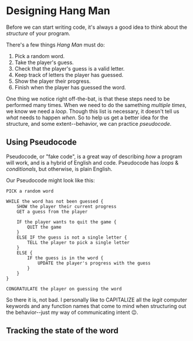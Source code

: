 # Designing Hang Man

Before we can start writing code, it's always a good idea to think about the _structure_ of your program.

There's a few things _Hang Man_ must do:

1. Pick a random word.
1. Take the player's guess.
1. Check that the player's guess is a valid letter.
1. Keep track of letters the player has guessed.
1. Show the player their progress.
1. Finish when the player has guessed the word.

One thing we notice right off-the-bat, is that these steps need to be performed many times.
When we need to do the samething _multiple times_, we know we need a _loop_.
Though this list is necessary, it doesn't tell us _what_ needs to happen _when_.
So to help us get a better idea for the structure, and some extent--behavior, we can practice _*pseudocode*_.

## Using Pseudocode

Pseudocode, or "fake code", is a great way of describing _how_ a program will work, and is a hybrid of English
and code. Pseudocode has _loops_ & _conditionals_, but otherwise, is plain English.

Our Pseudocode might look like this:

```
PICK a random word

WHILE the word has not been guessed {
	SHOW the player their current progress
	GET a guess from the player

	IF the player wants to quit the game {
		QUIT the game
	}
	ELSE IF the guess is not a single letter {
		TELL the player to pick a single letter
	}
	ELSE {
		IF the guess is in the word {
			UPDATE the player's progress with the guess
		}
	}
}

CONGRATULATE the player on guessing the word
```

So there it is, not bad. I personally like to CAPITALIZE all the _legit_ computer keywords and any function
names that come to mind when structuring out the behavior--just my way of communicating intent 😉.

## Tracking the state of the word



